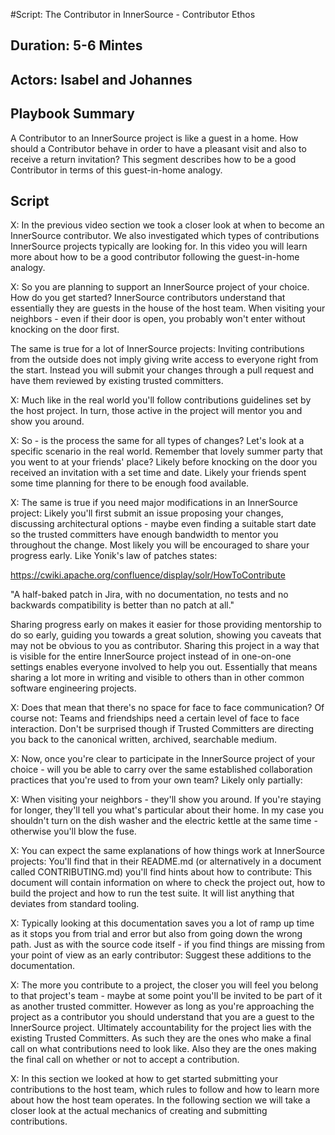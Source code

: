 #Script: The Contributor in InnerSource - Contributor Ethos

## Duration: 5-6 Mintes

## Actors: Isabel and Johannes

## Playbook Summary

A Contributor to an InnerSource project is like a guest in a home.  How should a Contributor behave in order to have a pleasant visit and also to receive a return invitation?  This segment describes how to be a good Contributor in terms of this guest-in-home analogy.

## Script

X: In the previous video section we took a closer look at when to become an
InnerSource contributor. We also investigated which types of contributions
InnerSource projects typically are looking for. In this video you will learn
more about how to be a good contributor following the guest-in-home analogy.

X: So you are planning to support an InnerSource project of your choice. How do
you get started? InnerSource contributors understand that essentially they are
guests in the house of the host team. When visiting your neighbors - even if
their door is open, you probably won't enter without knocking on the door first.

The same is true for a lot of InnerSource projects: Inviting contributions from
the outside does not imply giving write access to everyone right from the start.
Instead you will submit your changes through a pull request and have them
reviewed by existing trusted committers.

X: Much like in the real world you'll follow contributions guidelines set by the
host project. In turn, those active in the project will mentor you and show you
around.

X: So - is the process the same for all types of changes? Let's look at a
specific scenario in the real world. Remember that lovely summer party that you
went to at your friends' place? Likely before knocking on the door you received
an invitation with a set time and date. Likely your friends spent some time
planning for there to be enough food available.

X: The same is true if you need major modifications in an InnerSource project:
Likely you'll first submit an issue proposing your changes, discussing
architectural options - maybe even finding a suitable start date so the trusted
committers have enough bandwidth to mentor you throughout the change. Most
likely you will be encouraged to share your progress early. Like Yonik's law of
patches states:

https://cwiki.apache.org/confluence/display/solr/HowToContribute

"A half-baked patch in Jira, with no documentation, no tests
and no backwards compatibility is better than no patch at all."

Sharing progress early on makes it easier for those providing mentorship to do
so early, guiding you towards a great solution, showing you caveats that may not
be obvious to you as contributor. Sharing this project in a way that is visible
for the entire InnerSource project instead of in one-on-one settings enables
everyone involved to help you out. Essentially that means sharing a lot more in
writing and visible to others than in other common software engineering
projects.

X: Does that mean that there's no space for face to face communication? Of course
not: Teams and friendships need a certain level of face to face interaction.
Don't be surprised though if Trusted Committers are directing you back to the
canonical written, archived, searchable medium.

X: Now, once you're clear to participate in the InnerSource project of your
choice - will you be able to carry over the same established collaboration
practices that you're used to from your own team? Likely only partially:

X: When visiting your neighbors - they'll show you around. If you're staying for
longer, they'll tell you what's particular about their home. In my case you
shouldn't turn on the dish washer and the electric kettle at the same time -
otherwise you'll blow the fuse.

X: You can expect the same explanations of how things work at InnerSource projects:
You'll find that in their README.md (or alternatively in a document called
CONTRIBUTING.md) you'll find hints about how to contribute: This document will
contain information on where to check the project out, how to build the project
and how to run the test suite. It will list anything that deviates from standard
tooling.

X: Typically looking at this documentation saves you a lot of ramp up time as it
stops you from trial and error but also from going down the wrong path. Just as
with the source code itself - if you find things are missing from your point of
view as an early contributor: Suggest these additions to the documentation.

X: The more you contribute to a project, the closer you will feel you belong to
that project's team - maybe at some point you'll be invited to be part of it as
another trusted committer. However as long as you're approaching the project as
a contributor you should understand that you are a guest to the InnerSource
project. Ultimately accountability for the project lies with the existing
Trusted Committers. As such they are the ones who make a final call on what
contributions need to look like. Also they are the ones making the final call on
whether or not to accept a contribution.

X: In this section we looked at how to get started submitting your contributions
to the host team, which rules to follow and how to learn more about how the host
team operates. In the following section we will take a closer look at the actual
mechanics of creating and submitting contributions.
